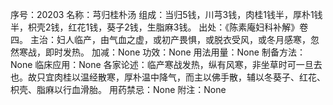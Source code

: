 序号：20203
名称：芎归桂朴汤
组成：当归5钱，川芎3钱，肉桂1钱半，厚朴1钱半，枳壳2钱，红花1钱，葵子2钱，生脂麻3钱。
出处：《陈素庵妇科补解》卷四。
主治：妇人临产，由气血之虚，或初产畏惧，或脱衣受风，或冬月感寒，忽然寒战，即时发热。
加减：None
功效：None
用法用量：None
制备方法：None
临床应用：None
各家论述：临产寒战发热，纵有风寒，非坐草时可一旦去也。故只宜肉桂以温经散寒，厚朴温中降气，而主以佛手散，辅以冬葵子、红花、枳壳、脂麻以行血滑胎。
用药禁忌：None
附注：None
